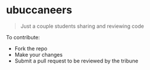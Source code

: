 # ubuccaneers
> Just a couple students sharing and reviewing code

To contribute:
- Fork the repo
- Make your changes
- Submit a pull request to be reviewed by the tribune
